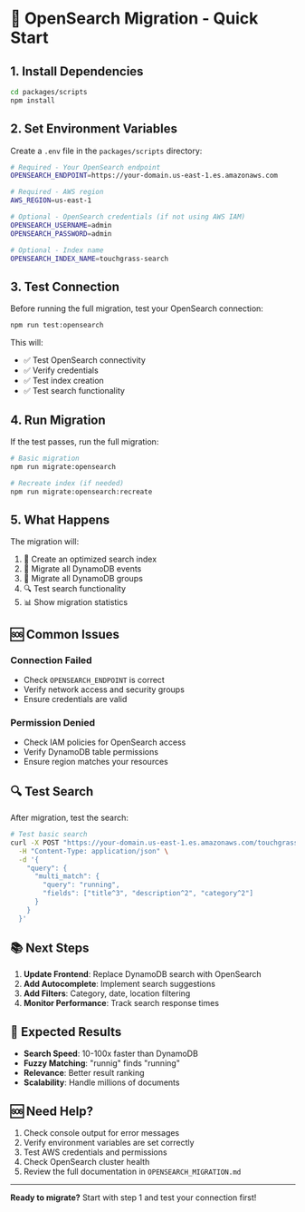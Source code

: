 # 🚀 OpenSearch Migration - Quick Start

## 1. Install Dependencies

```bash
cd packages/scripts
npm install
```

## 2. Set Environment Variables

Create a `.env` file in the `packages/scripts` directory:

```bash
# Required - Your OpenSearch endpoint
OPENSEARCH_ENDPOINT=https://your-domain.us-east-1.es.amazonaws.com

# Required - AWS region
AWS_REGION=us-east-1

# Optional - OpenSearch credentials (if not using AWS IAM)
OPENSEARCH_USERNAME=admin
OPENSEARCH_PASSWORD=admin

# Optional - Index name
OPENSEARCH_INDEX_NAME=touchgrass-search
```

## 3. Test Connection

Before running the full migration, test your OpenSearch connection:

```bash
npm run test:opensearch
```

This will:

- ✅ Test OpenSearch connectivity
- ✅ Verify credentials
- ✅ Test index creation
- ✅ Test search functionality

## 4. Run Migration

If the test passes, run the full migration:

```bash
# Basic migration
npm run migrate:opensearch

# Recreate index (if needed)
npm run migrate:opensearch:recreate
```

## 5. What Happens

The migration will:

1. 🔧 Create an optimized search index
2. 📅 Migrate all DynamoDB events
3. 👥 Migrate all DynamoDB groups
4. 🔍 Test search functionality
5. 📊 Show migration statistics

## 🆘 Common Issues

### Connection Failed

- Check `OPENSEARCH_ENDPOINT` is correct
- Verify network access and security groups
- Ensure credentials are valid

### Permission Denied

- Check IAM policies for OpenSearch access
- Verify DynamoDB table permissions
- Ensure region matches your resources

## 🔍 Test Search

After migration, test the search:

```bash
# Test basic search
curl -X POST "https://your-domain.us-east-1.es.amazonaws.com/touchgrass-search/_search" \
  -H "Content-Type: application/json" \
  -d '{
    "query": {
      "multi_match": {
        "query": "running",
        "fields": ["title^3", "description^2", "category^2"]
      }
    }
  }'
```

## 📚 Next Steps

1. **Update Frontend**: Replace DynamoDB search with OpenSearch
2. **Add Autocomplete**: Implement search suggestions
3. **Add Filters**: Category, date, location filtering
4. **Monitor Performance**: Track search response times

## 🎯 Expected Results

- **Search Speed**: 10-100x faster than DynamoDB
- **Fuzzy Matching**: "runnig" finds "running"
- **Relevance**: Better result ranking
- **Scalability**: Handle millions of documents

## 🆘 Need Help?

1. Check console output for error messages
2. Verify environment variables are set correctly
3. Test AWS credentials and permissions
4. Check OpenSearch cluster health
5. Review the full documentation in `OPENSEARCH_MIGRATION.md`

---

**Ready to migrate?** Start with step 1 and test your connection first!
